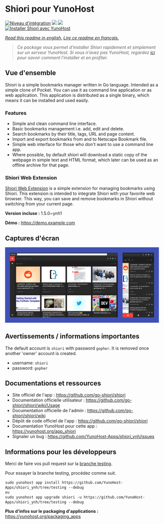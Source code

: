 # Shiori pour YunoHost

[![Niveau d'intégration](https://dash.yunohost.org/integration/shiori.svg)](https://dash.yunohost.org/appci/app/shiori) ![](https://ci-apps.yunohost.org/ci/badges/shiori.status.svg) ![](https://ci-apps.yunohost.org/ci/badges/shiori.maintain.svg)  
[![Installer Shiori avec YunoHost](https://install-app.yunohost.org/install-with-yunohost.svg)](https://install-app.yunohost.org/?app=shiori)

*[Read this readme in english.](./README.md)*
*[Lire ce readme en français.](./README_fr.md)*

> *Ce package vous permet d'installer Shiori rapidement et simplement sur un serveur YunoHost.
Si vous n'avez pas YunoHost, regardez [ici](https://yunohost.org/#/install) pour savoir comment l'installer et en profiter.*

## Vue d'ensemble

Shiori is a simple bookmarks manager written in Go language. Intended as a simple clone of Pocket. You can use it as command line application or as web application. This application is distributed as a single binary, which means it can be installed and used easily.

### Features

- Simple and clean command line interface.
- Basic bookmarks management i.e. add, edit and delete.
- Search bookmarks by their title, tags, URL and page content.
- Import and export bookmarks from and to Netscape Bookmark file.
- Simple web interface for those who don't want to use a command line app.
- Where possible, by default shiori will download a static copy of the webpage in simple text and HTML format, which later can be used as an offline archive for that page.

### Shiori Web Extension

[Shiori Web Extension](https://github.com/go-shiori/shiori-web-ext) is a simple extension for managing bookmarks using Shiori. This extension is intended to integrate Shiori with your favorite web browser. This way, you can save and remove bookmarks in Shiori without switching from your current page.

**Version incluse :** 1.5.0~ynh1

**Démo :** https://demo.example.com

## Captures d'écran

![](./doc/screenshots/screenshot.png)

## Avertissements / informations importantes

The default account is `shiori` with password `gopher`. It is removed once another 'owner' account is created.

- username: `shiori`
- password: `gopher`

## Documentations et ressources

* Site officiel de l'app : https://github.com/go-shiori/shiori
* Documentation officielle utilisateur : https://github.com/go-shiori/shiori/wiki/Usage
* Documentation officielle de l'admin : https://github.com/go-shiori/shiori/wiki
* Dépôt de code officiel de l'app : https://github.com/go-shiori/shiori
* Documentation YunoHost pour cette app : https://yunohost.org/app_shiori
* Signaler un bug : https://github.com/YunoHost-Apps/shiori_ynh/issues

## Informations pour les développeurs

Merci de faire vos pull request sur la [branche testing](https://github.com/YunoHost-Apps/shiori_ynh/tree/testing).

Pour essayer la branche testing, procédez comme suit.
```
sudo yunohost app install https://github.com/YunoHost-Apps/shiori_ynh/tree/testing --debug
ou
sudo yunohost app upgrade shiori -u https://github.com/YunoHost-Apps/shiori_ynh/tree/testing --debug
```

**Plus d'infos sur le packaging d'applications :** https://yunohost.org/packaging_apps